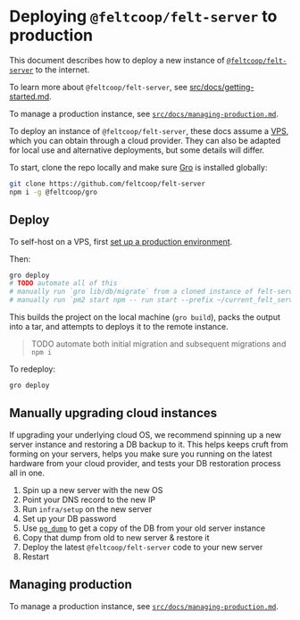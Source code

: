 # Deploying `@feltcoop/felt-server` to production

This document describes how to deploy a new instance of
[`@feltcoop/felt-server`](https://github.com/feltcoop/felt-server) to the internet.

To learn more about `@feltcoop/felt-server`,
see [src/docs/getting-started.md](/src/docs/getting-started.md).

To manage a production instance,
see [`src/docs/managing-production.md`](/src/docs/managing-production.md).

To deploy an instance of `@feltcoop/felt-server`,
these docs assume a <a href="https://en.wikipedia.org/wiki/Virtual_private_server">VPS</a>,
which you can obtain through a cloud provider.
They can also be adapted for local use and alternative deployments, but some details will differ.

To start, clone the repo locally and make sure
[Gro](https://github.com/feltcoop/gro) is installed globally:

```bash
git clone https://github.com/feltcoop/felt-server
npm i -g @feltcoop/gro
```

## Deploy

To self-host on a VPS, first
[set up a production environment](/src/docs/setup-prod-environment.md).

Then:

```bash
gro deploy
# TODO automate all of this
# manually run `gro lib/db/migrate` from a cloned instance of felt-server
# manually run `pm2 start npm -- run start --prefix ~/current_felt_server_deploy`
```

This builds the project on the local machine (`gro build`),
packs the output into a tar, and attempts to deploys it to the remote instance.

> TODO automate both initial migration and subsequent migrations and `npm i`

To redeploy:

```bash
gro deploy
```

## Manually upgrading cloud instances

If upgrading your underlying cloud OS,
we recommend spinning up a new server instance and restoring a DB backup to it.
This helps keeps cruft from forming on your servers,
helps you make sure you running on the latest hardware from your cloud provider,
and tests your DB restoration process all in one.

1. Spin up a new server with the new OS
1. Point your DNS record to the new IP
1. Run `infra/setup` on the new server
1. Set up your DB password
1. Use [`pg_dump`](https://www.postgresql.org/docs/current/backup-dump.html)
   to get a copy of the DB from your old server instance
1. Copy that dump from old to new server & restore it
1. Deploy the latest `@feltcoop/felt-server` code to your new server
1. Restart

## Managing production

To manage a production instance,
see [`src/docs/managing-production.md`](/src/docs/managing-production.md).
